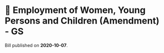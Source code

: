# 📄  Employment of Women, Young Persons and Children (Amendment) - GS

Bill published on **2020-10-07**.

